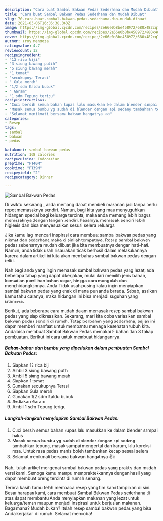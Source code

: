```yaml
---
description: "Cara buat Sambal Bakwan Pedas Sederhana dan Mudah Dibuat"
title: "Cara buat Sambal Bakwan Pedas Sederhana dan Mudah Dibuat"
slug: 70-cara-buat-sambal-bakwan-pedas-sederhana-dan-mudah-dibuat
date: 2021-03-06T16:06:38.363Z
image: https://img-global.cpcdn.com/recipes/2e66e0b8be458972/680x482cq70/sambal-bakwan-pedas-foto-resep-utama.jpg
thumbnail: https://img-global.cpcdn.com/recipes/2e66e0b8be458972/680x482cq70/sambal-bakwan-pedas-foto-resep-utama.jpg
cover: https://img-global.cpcdn.com/recipes/2e66e0b8be458972/680x482cq70/sambal-bakwan-pedas-foto-resep-utama.jpg
author: Troy Mendoza
ratingvalue: 4.7
reviewcount: 12
recipeingredient:
- "12 rica biji"
- "3 siung bawang putih"
- "5 siung bawang merah"
- "1 tomat"
- "secukupnya Terasi"
- " Gula merah"
- "1/2 sdm Kaldu bubuk"
- " Garam"
- "1 sdm Tepung terigu"
recipeinstructions:
- "Cuci bersih semua bahan kupas lalu masukkan ke dalam blender sampai halus"
- "Masak semua bumbu yg sudah di blender dengan api sedang tambahkan tepung, masak sampai mengental dan harum, lalu koreksi rasa. Untuk rasa pedas manis boleh tambahkan kecap sesuai selera"
- "Selamat menikmati bersama bakwan hangatnya ✌🔥"
categories:
- Resep
tags:
- sambal
- bakwan
- pedas

katakunci: sambal bakwan pedas 
nutrition: 168 calories
recipecuisine: Indonesian
preptime: "PT40M"
cooktime: "PT39M"
recipeyield: "2"
recipecategory: Dinner

---
```



![Sambal Bakwan Pedas](https://img-global.cpcdn.com/recipes/2e66e0b8be458972/680x482cq70/sambal-bakwan-pedas-foto-resep-utama.jpg)

Di waktu  sekarang , anda memang dapat membeli makanan jadi tanpa perlu repot memasaknya sendiri. Namun, bagi kita yang mau menyuguhkan hidangan special bagi keluarga tercinta, maka anda memang lebih bagus memasaknya dengan tangan sendiri. Pasalnya, memasak sendiri lebih higienis dan bisa menyesuaikan sesuai selera keluarga.

Jika kamu lagi mencari inspirasi cara membuat sambal bakwan pedas yang nikmat dan sederhana,maka di sinilah tempatnya. Resep sambal bakwan pedas  sebenarnya mudah dibuat jika kita membuatnya dengan hati-hati. Namun, anda tidak usah risau akan tidak berhasil dalam melakukannya 
karena dalam artikel ini kita akan membahas sambal bakwan pedas dengan teliti.  



Nah bagi anda yang ingin memasak sambal bakwan pedas yang lezat, ada beberapa tahap yang dapat dikerjakan, mulai dari memilih jenis bahan, kemudian pemilihan bahan segar, hingga cara mengolah dan menghidangkannya. Anda Tidak usah pusing kalau ingin menyiapkan sambal bakwan pedas yang enak di mana pun anda berada. Sebab, asalkan kamu  tahu caranya, maka hidangan ini bisa menjadi suguhan yang istimewa.

Berikut, ada beberapa cara mudah dalam memasak resep sambal bakwan pedas yang siap dikreasikan. Sekarang, mari kita coba variasikan sambal bakwan pedas sendiri di rumah. Tetap berbahan yang sederhana, sajian ini dapat memberi manfaat untuk membantu menjaga kesehatan tubuh kita. Anda bisa membuat Sambal Bakwan Pedas memakai 9 bahan dan 3 tahap pembuatan. Berikut ini cara untuk membuat hidangannya.

<!--inarticleads1-->

##### Bahan-bahan dan bumbu yang diperlukan dalam pembuatan Sambal Bakwan Pedas:

1. Siapkan 12 rica biji
1. Ambil 3 siung bawang putih
1. Ambil 5 siung bawang merah
1. Siapkan 1 tomat
1. Gunakan secukupnya Terasi
1. Siapkan  Gula merah
1. Gunakan 1/2 sdm Kaldu bubuk
1. Sediakan  Garam
1. Ambil 1 sdm Tepung terigu




<!--inarticleads2-->

##### Langkah-langkah menyiapkan Sambal Bakwan Pedas:

1. Cuci bersih semua bahan kupas lalu masukkan ke dalam blender sampai halus
1. Masak semua bumbu yg sudah di blender dengan api sedang tambahkan tepung, masak sampai mengental dan harum, lalu koreksi rasa. Untuk rasa pedas manis boleh tambahkan kecap sesuai selera
1. Selamat menikmati bersama bakwan hangatnya ✌🔥




Nah, itulah artikel mengenai  sambal bakwan pedas  yang praktis dan mudah versi kami. Semoga kamu mampu mempraktekkannya dengan hasil yang dapat membuat oreng tercinta di rumah senang. 

Terima kasih kamu telah membaca resep yang tim kami tampilkan di sini. Besar harapan kami, cara membuat  Sambal Bakwan Pedas sederhana di atas dapat membantu Anda menyiapkan makanan yang lezat untuk keluarga/teman maupun menjadi inspirasi untuk berjualan makanan. Bagaimana? Mudah bukan? Itulah resep sambal bakwan pedas yang bisa Anda kerjakan di rumah. Selamat mencoba!

